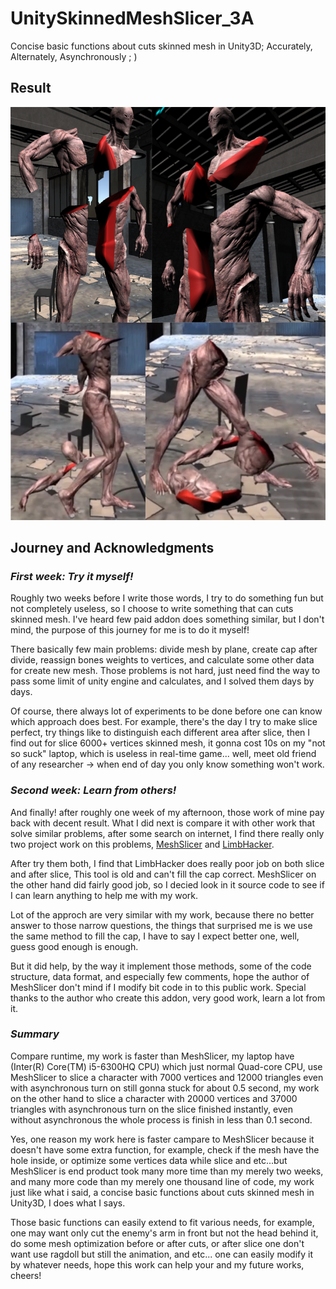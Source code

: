 # UnitySkinnedMeshSlicer_3A
Concise basic functions about cuts skinned mesh in Unity3D; Accurately, Alternately, Asynchronously ; )
## Result
![](Show.png)
## Journey and Acknowledgments
### *First week: Try it myself!*
Roughly two weeks before I write those words, I try to do something fun but not completely useless, so I choose to write something that can cuts skinned mesh. I've heard few paid addon does something similar, but I don't mind, the purpose of this journey for me is to do it myself!

There basically few main problems: divide mesh by plane, create cap after divide, reassign bones weights to vertices, and calculate some other data for create new mesh. Those problems is not hard, just need find the way to pass some limit of unity engine and calculates, and I solved them days by days.

Of course, there always lot of experiments to be done before one can know which approach does best. For example, there's the day I try to make slice perfect, try things like to distinguish each different area after slice, then I find out for slice 6000+ vertices skinned mesh, it gonna cost 10s on my "not so suck" laptop, which is useless in real-time game... well, meet old friend of any researcher -> when end of day you only know something won't work.
### *Second week: Learn from others!*
And finally! after roughly one week of my afternoon, those work of mine pay back with decent result. What I did next is compare it with other work that solve similar problems, after some search on internet, I find there really only two project work on this problems, [MeshSlicer](https://assetstore.unity.com/packages/tools/modeling/mesh-slicer-59618) and [LimbHacker](https://github.com/NobleMuffins/LimbHacker).

After try them both, I find that LimbHacker does really poor job on both slice and after slice, This tool is old and can't fill the cap correct. MeshSlicer on the other hand did fairly good job, so I decied look in it source code to see if I can learn anything to help me with my work.

Lot of the approch are very similar with my work, because there no better answer to those narrow questions, the things that surprised me is we use the same method to fill the cap, I have to say I expect better one, well, guess good enough is enough.

But it did help, by the way it implement those methods, some of the code structure, data format, and especially few comments, hope the author of MeshSlicer don't mind if I modify bit code in to this public work. Special thanks to the author who create this addon, very good work, learn a lot from it.
### *Summary*
Compare runtime, my work is faster than MeshSlicer, my laptop have (Inter(R) Core(TM) i5-6300HQ CPU) which just normal Quad-core CPU, use MeshSlicer to slice a character with 7000 vertices and 12000 triangles even with asynchronous turn on still gonna stuck for about 0.5 second, my work on the other hand to slice a character with 20000 vertices and 37000 triangles with asynchronous turn on the slice finished instantly, even without asynchronous the whole process is finish in less than 0.1 second.

Yes, one reason my work here is faster campare to MeshSlicer because it doesn't have some extra function, for example, check if the mesh have the hole inside, or optimize some vertices data while slice and etc...but MeshSlicer is end product took many more time than my merely two weeks, and many more code than my merely one thousand line of code, my work just like what i said, a concise basic functions about cuts skinned mesh in Unity3D, I does what I says.

Those basic functions can easily extend to fit various needs, for example, one may want only cut the enemy's arm in front but not the head behind it, do some mesh optimization before or after cuts, or after slice one don't want use ragdoll but still the animation, and etc... one can easily modify it by whatever needs, hope this work can help your and my future works, cheers!

